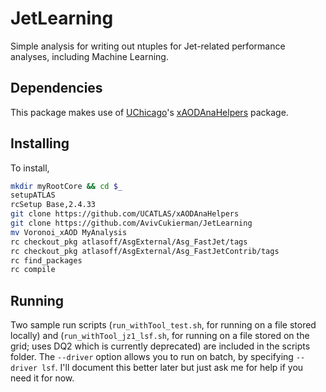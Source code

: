 # JetLearning
Simple analysis for writing out ntuples for Jet-related performance analyses, including Machine Learning.

## Dependencies
This package makes use of [UChicago](https://github.com/UCATLAS)'s [xAODAnaHelpers](https://github.com/UCATLAS/xAODAnaHelpers) package.

## Installing
To install,
```bash
mkdir myRootCore && cd $_
setupATLAS
rcSetup Base,2.4.33
git clone https://github.com/UCATLAS/xAODAnaHelpers
git clone https://github.com/AvivCukierman/JetLearning
mv Voronoi_xAOD MyAnalysis
rc checkout_pkg atlasoff/AsgExternal/Asg_FastJet/tags
rc checkout_pkg atlasoff/AsgExternal/Asg_FastJetContrib/tags
rc find_packages
rc compile
```

## Running
Two sample run scripts (`run_withTool_test.sh`, for running on a file stored locally) and (`run_withTool_jz1_lsf.sh`, for running on a file stored on the grid; uses DQ2 which is currently deprecated) are included in the scripts folder. The `--driver` option allows you to run on batch, by specifying `--driver lsf`. I'll document this better later but just ask me for help if you need it for now.
